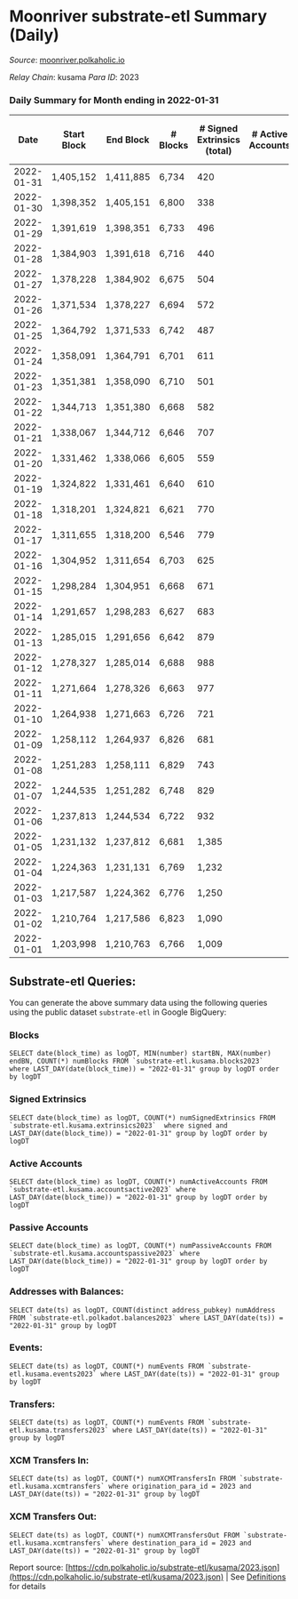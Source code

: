 # Moonriver substrate-etl Summary (Daily)

_Source_: [moonriver.polkaholic.io](https://moonriver.polkaholic.io)

*Relay Chain*: kusama
*Para ID*: 2023



### Daily Summary for Month ending in 2022-01-31


| Date | Start Block | End Block | # Blocks | # Signed Extrinsics (total) | # Active Accounts | # Passive | # New | # Addresses with Balances | # Events | # Transfers | # XCM Transfers In | # XCM Transfers Out | Issues | 
| ---- | ----------- | --------- | -------- | --------------------------- | ----------------- | --------- | ----- | ------------------------- | -------- | ----------- | ------------------ | ------------------- | ------ |
| 2022-01-31 | 1,405,152 | 1,411,885 | 6,734 | 420 |  |  |  | 486,033 | 657,260 | 10,941 ($22,285,794.47) | 11 ($52,818.13) |   |  |
| 2022-01-30 | 1,398,352 | 1,405,151 | 6,800 | 338 |  |  |  |  | 622,008 | 10,811 ($8,117,149.61) | 11 ($30,514.55) |   |  |
| 2022-01-29 | 1,391,619 | 1,398,351 | 6,733 | 496 |  |  |  |  | 701,259 | 13,981 ($9,956,594.71) | 20 ($24,619.18) |   |  |
| 2022-01-28 | 1,384,903 | 1,391,618 | 6,716 | 440 |  |  |  |  | 711,997 | 12,704 ($13,205,174.04) | 16 ($188,480.11) |   |  |
| 2022-01-27 | 1,378,228 | 1,384,902 | 6,675 | 504 |  |  |  |  | 750,169 | 13,000 ($10,654,939.04) | 29 ($45,643.98) |   |  |
| 2022-01-26 | 1,371,534 | 1,378,227 | 6,694 | 572 |  |  |  |  | 782,593 | 13,614 ($20,174,908.86) | 26 ($86,318.87) |   |  |
| 2022-01-25 | 1,364,792 | 1,371,533 | 6,742 | 487 |  |  |  |  | 677,500 | 11,770 ($14,158,717.92) | 60 ($125,824.54) |   |  |
| 2022-01-24 | 1,358,091 | 1,364,791 | 6,701 | 611 |  |  |  |  | 829,776 | 14,469 ($21,166,460.65) | 46 ($143,224.95) |   |  |
| 2022-01-23 | 1,351,381 | 1,358,090 | 6,710 | 501 |  |  |  |  | 699,987 | 11,953 ($11,548,521.65) | 38 ($110,903.64) |   |  |
| 2022-01-22 | 1,344,713 | 1,351,380 | 6,668 | 582 |  |  |  |  | 864,586 | 15,238 ($18,173,175.17) | 50 ($172,531.79) |   |  |
| 2022-01-21 | 1,338,067 | 1,344,712 | 6,646 | 707 |  |  |  |  | 889,097 | 16,000 ($23,514,701.29) | 96 ($2,574,485.59) |   |  |
| 2022-01-20 | 1,331,462 | 1,338,066 | 6,605 | 559 |  |  |  |  | 836,175 | 13,751 ($17,373,826.83) | 137 ($701,877.36) |   |  |
| 2022-01-19 | 1,324,822 | 1,331,461 | 6,640 | 610 |  |  |  |  | 830,502 | 14,153 ($15,626,236.00) | 38 ($83,093.39) |   |  |
| 2022-01-18 | 1,318,201 | 1,324,821 | 6,621 | 770 |  |  |  |  | 900,133 | 17,575 ($24,238,038.33) | 36 ($41,264.72) |   |  |
| 2022-01-17 | 1,311,655 | 1,318,200 | 6,546 | 779 |  |  |  |  | 942,341 | 22,037 ($25,863,263.02) | 44 ($38,820.69) |   |  |
| 2022-01-16 | 1,304,952 | 1,311,654 | 6,703 | 625 |  |  |  |  | 891,440 | 17,753 ($22,385,171.11) | 57 ($651,227.46) |   |  |
| 2022-01-15 | 1,298,284 | 1,304,951 | 6,668 | 671 |  |  |  |  | 829,951 | 18,602 ($25,176,539.22) | 130 ($525,494.95) |   |  |
| 2022-01-14 | 1,291,657 | 1,298,283 | 6,627 | 683 |  |  |  |  | 877,344 | 17,989 ($20,973,184.03) | 53 ($23,574.52) |   |  |
| 2022-01-13 | 1,285,015 | 1,291,656 | 6,642 | 879 |  |  |  |  | 1,022,339 | 27,905 ($29,199,992.90) | 1  |   |  |
| 2022-01-12 | 1,278,327 | 1,285,014 | 6,688 | 988 |  |  |  |  | 1,002,679 | 29,759 ($26,664,121.17) |   |   |  |
| 2022-01-11 | 1,271,664 | 1,278,326 | 6,663 | 977 |  |  |  |  | 1,070,892 | 28,240 ($35,323,726.96) |   |   |  |
| 2022-01-10 | 1,264,938 | 1,271,663 | 6,726 | 721 |  |  |  |  | 972,953 | 24,897 ($28,068,603.09) |   |   |  |
| 2022-01-09 | 1,258,112 | 1,264,937 | 6,826 | 681 |  |  |  |  | 877,560 | 24,713 ($16,362,075.62) |   |   |  |
| 2022-01-08 | 1,251,283 | 1,258,111 | 6,829 | 743 |  |  |  |  | 859,990 | 18,090 ($29,561,790.98) |   |   |  |
| 2022-01-07 | 1,244,535 | 1,251,282 | 6,748 | 829 |  |  |  |  | 879,864 | 15,082 ($35,264,068.10) |   |   |  |
| 2022-01-06 | 1,237,813 | 1,244,534 | 6,722 | 932 |  |  |  |  | 845,483 | 16,024 ($33,503,442.16) |   |   |  |
| 2022-01-05 | 1,231,132 | 1,237,812 | 6,681 | 1,385 |  |  |  |  | 1,094,443 | 23,111 ($60,581,465.16) |   |   |  |
| 2022-01-04 | 1,224,363 | 1,231,131 | 6,769 | 1,232 |  |  |  |  | 889,929 | 17,382 ($30,047,098.00) |   |   |  |
| 2022-01-03 | 1,217,587 | 1,224,362 | 6,776 | 1,250 |  |  |  |  | 827,575 | 14,781 ($22,315,839.32) |   |   |  |
| 2022-01-02 | 1,210,764 | 1,217,586 | 6,823 | 1,090 |  |  |  |  | 850,520 | 16,170 ($28,656,836.54) |   |   |  |
| 2022-01-01 | 1,203,998 | 1,210,763 | 6,766 | 1,009 |  |  |  |  | 827,382 | 15,443 ($20,720,563.41) |   |   |  |

## Substrate-etl Queries:
You can generate the above summary data using the following queries using the public dataset `substrate-etl` in Google BigQuery:


### Blocks
```
SELECT date(block_time) as logDT, MIN(number) startBN, MAX(number) endBN, COUNT(*) numBlocks FROM `substrate-etl.kusama.blocks2023`  where LAST_DAY(date(block_time)) = "2022-01-31" group by logDT order by logDT
```


### Signed Extrinsics
```
SELECT date(block_time) as logDT, COUNT(*) numSignedExtrinsics FROM `substrate-etl.kusama.extrinsics2023`  where signed and LAST_DAY(date(block_time)) = "2022-01-31" group by logDT order by logDT
```


### Active Accounts
```
SELECT date(block_time) as logDT, COUNT(*) numActiveAccounts FROM `substrate-etl.kusama.accountsactive2023` where LAST_DAY(date(block_time)) = "2022-01-31" group by logDT order by logDT
```


### Passive Accounts
```
SELECT date(block_time) as logDT, COUNT(*) numPassiveAccounts FROM `substrate-etl.kusama.accountspassive2023` where LAST_DAY(date(block_time)) = "2022-01-31" group by logDT order by logDT
```


### Addresses with Balances:
```
SELECT date(ts) as logDT, COUNT(distinct address_pubkey) numAddress FROM `substrate-etl.polkadot.balances2023` where LAST_DAY(date(ts)) = "2022-01-31" group by logDT
```


### Events:
```
SELECT date(ts) as logDT, COUNT(*) numEvents FROM `substrate-etl.kusama.events2023` where LAST_DAY(date(ts)) = "2022-01-31" group by logDT
```


### Transfers:
```
SELECT date(ts) as logDT, COUNT(*) numEvents FROM `substrate-etl.kusama.transfers2023` where LAST_DAY(date(ts)) = "2022-01-31" group by logDT
```


### XCM Transfers In:
```
SELECT date(ts) as logDT, COUNT(*) numXCMTransfersIn FROM `substrate-etl.kusama.xcmtransfers` where origination_para_id = 2023 and LAST_DAY(date(ts)) = "2022-01-31" group by logDT
```


### XCM Transfers Out:
```
SELECT date(ts) as logDT, COUNT(*) numXCMTransfersOut FROM `substrate-etl.kusama.xcmtransfers` where destination_para_id = 2023 and LAST_DAY(date(ts)) = "2022-01-31" group by logDT
```



Report source: [https://cdn.polkaholic.io/substrate-etl/kusama/2023.json](https://cdn.polkaholic.io/substrate-etl/kusama/2023.json) | See [Definitions](/DEFINITIONS.md) for details
